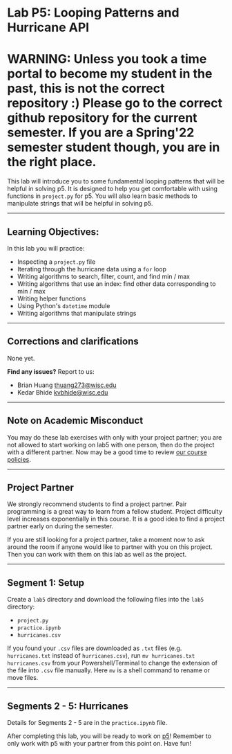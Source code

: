 # Lab P5: Looping Patterns and Hurricane API

# WARNING: Unless you took a time portal to become my student in the past, this is not the correct repository :) Please go to the correct github repository for the current semester. If you are a Spring'22 semester student though, you are in the right place.

This lab will introduce you to some fundamental looping patterns that will be helpful in solving p5. It is designed to help you get comfortable with using functions in `project.py` for p5. You will also learn basic methods to manipulate strings that will be helpful in solving p5.

----------------------------------
## Learning Objectives:
In this lab you will practice:
- Inspecting a `project.py` file
- Iterating through the hurricane data using a `for` loop
- Writing algorithms to search, filter, count, and find min / max
- Writing algorithms that use an index: find other data corresponding to min / max
- Writing helper functions
- Using Python's `datetime` module
- Writing algorithms that manipulate strings

----------------------------------
## Corrections and clarifications

None yet. 

**Find any issues?** Report to us: 

- Brian Huang <thuang273@wisc.edu>
- Kedar Bhide <kvbhide@wisc.edu>

------------------------------
## Note on Academic Misconduct

You may do these lab exercises with only with your project partner; you are not allowed to start working on lab5 with one person, then do the project with a different partner.  Now may be a good time to review [our course policies](https://www.msyamkumar.com/cs220/s22/syllabus.html).

------------------------------
## Project Partner

We strongly recommend students to find a project partner. Pair programming is a great way to learn from a fellow student. Project difficulty level increases exponentially in this course. It is a good idea to find a project partner early on during the semester.

If you are still looking for a project partner, take a moment now to ask around the room if anyone would like to partner with you on this project. Then you can work with them on this lab as well as the project.

----------------------------------
## Segment 1: Setup

Create a `lab5` directory and download the following files into the `lab5` directory:

* `project.py`
* `practice.ipynb`
* `hurricanes.csv`

If you found your `.csv` files are downloaded as `.txt` files (e.g. `hurricanes.txt` instead of `hurricanes.csv`), run `mv hurricanes.txt hurricanes.csv` from your Powershell/Terminal to change the extension of the file into `.csv` file manually. Here `mv` is a shell command to rename or move files.

----------------------------------
## Segments 2 - 5: Hurricanes

Details for Segments 2 - 5 are in the `practice.ipynb` file.

After completing this lab, you will be ready to work on [p5](https://github.com/msyamkumar/cs220-s22-projects/tree/main/p5)! Remember to only work with p5 with your partner from this point on. Have fun!
